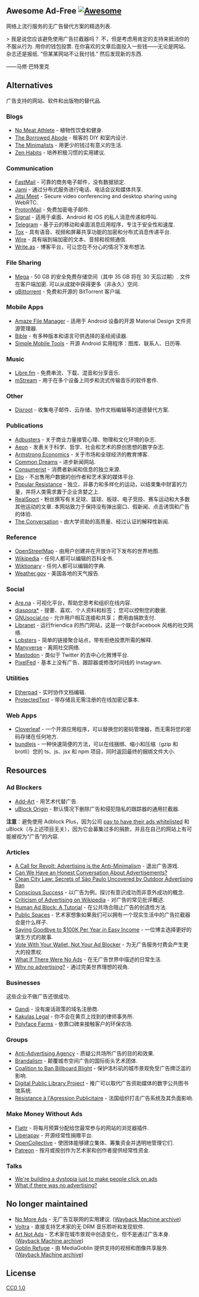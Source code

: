 <div class="github-widget" data-repo="johnjago/awesome-ad-free"></div>

## Awesome Ad-Free [![Awesome](https://cdn.rawgit.com/sindresorhus/awesome/d7305f38d29fed78fa85652e3a63e154dd8e8829/media/badge.svg)](https://github.com/sindresorhus/awesome)

网络上流行服务的无广告替代方案的精选列表.

 &gt; 我是说您应该避免使用广告拦截器吗？ 不，但是考虑用肯定的支持来抵消你的不服从行为. 用你的钱包投票. 在你喜欢的文章后面投入一些钱——无论是网站、杂志还是报纸.  “但某某网站不让我付钱.” 然后发现新的东西.

——马修·巴特里克



## Alternatives

广告支持的网站、软件和出版物的替代品.

### Blogs

- [No Meat Athlete](https://www.nomeatathlete.com/resources/) - 植物性饮食和健身.
- [The Borrowed Abode](http://theborrowedabode.com/advertise/) - 租客的 DIY 和室内设计.
- [The Minimalists](https://www.theminimalists.com/) - 用更少的钱过有意义的生活.
- [Zen Habits](https://zenhabits.net/) - 培养积极习惯的实用建议.

### Communication

- [FastMail](https://www.fastmail.com/) - 可靠的商务电子邮件，没有数据锁定.
- [Jami](https://jami.net/) - 通过分布式服务进行电话、电话会议和媒体共享.
- [Jitsi Meet](https://jitsi.org/jitsi-meet/) - Secure video conferencing and desktop sharing using WebRTC.
- [ProtonMail](https://protonmail.com/) - 免费加密电子邮件.
- [Signal](https://www.whispersystems.org/) - 适用于桌面、Android 和 iOS 的私人消息传递和呼叫.
- [Telegram](https://telegram.org/) - 基于云的移动和桌面消息应用程序，专注于安全性和速度.
- [Tox](https://tox.chat/) - 具有语音、视频和屏幕共享功能的加密和分布式消息传递平台.
- [Wire](https://wire.com/en/privacy/) - 具有端到端加密的文本、音频和视频通信.
- [Write.as](https://write.as/principles) - 博客平台，可让您在不分心的情况下发布想法.

### File Sharing

- [Mega](https://mega.nz/)  - 50 GB 的安全免费存储空间（其中 35 GB 将在 30 天后过期）. 文件在客户端加密. 可以从成就中获得更多（非永久）空间.
- [qBittorrent](https://www.qbittorrent.org/) - 免费和开源的 BitTorrent 客户端.

### Mobile Apps

- [Amaze File Manager](https://github.com/arpitkh96/AmazeFileManager) - 适用于 Android 设备的开源 Material Design 文件资源管理器.
- [Bible](https://www.bible.com/) - 有多种版本和语言可供选择的圣经阅读器.
- [Simple Mobile Tools](https://simplemobiletools.github.io/) - 开源 Android 实用程序：图库、联系人、日历等.

### Music

- [Libre.fm](https://libre.fm/) - 免费串流、下载、混音和分享音乐.
- [mStream](http://mstream.io/) - 用于在多个设备上同步和流式传输音乐的软件套件.

### Other

- [Disroot](https://disroot.org/) - 收集电子邮件、云存储、协作文档编辑等的道德替代方案.

### Publications

- [Adbusters](https://www.adbusters.org/) - 关于商业力量接管心理、物理和文化环境的杂志.
- [Aeon](https://aeon.co/) - 发表关于科学、哲学、社会和艺术的原创思想的数字杂志.
- [Armstrong Economics](https://www.armstrongeconomics.com/uncategorized/no-advertising/) - 关于市场和全球经济的教育博客.
- [Common Dreams](https://www.commondreams.org/) - 进步新闻网站.
- [Consumerist](https://consumerist.com/) - 消费者新闻和信息的独立来源.
- [Ello](https://ello.co/) - 不出售用户数据的创作者和艺术家的媒体平台.
- [Popular Resistance](https://popularresistance.org/) - 独立、非暴力和多样化的运动，以结束集中财富的力量，并将人类需求置于企业贪婪之上.
- [RealSport](https://realsport101.com/)  - 粉丝撰写有关足球、篮球、板球、电子竞技、赛车运动和大多数其他运动的文章. 本网站致力于保持没有弹出窗口、假新闻、点击诱饵和广告的体验.
- [The Conversation](https://theconversation.com/) - 由大学资助的高质量、经过认证的解释性新闻.

### Reference

- [OpenStreetMap](https://www.openstreetmap.org) - 由用户创建并在开放许可下发布的世界地图.
- [Wikipedia](https://en.wikipedia.org/wiki/Main_Page) - 任何人都可以编辑的百科全书.
- [Wiktionary](https://www.wiktionary.org/) - 任何人都可以编辑的字典.
- [Weather.gov](http://www.weather.gov/) - 美国各地的天气报告.

### Social

- [Are.na](https://www.are.na/) - 可视化平台，帮助您思考和组织在线内容.
- [diaspora*](https://diasp.org/)  - 提要、喜欢、个人资料和标签； 您可以控制您的数据.
- [GNUsocial.no](https://gnusocial.no)  - 允许用户相互连接和共享； 费用由捐款支付.
- [Libranet](https://libranet.de/) - 运行friendica 的热门网站，这是一个联合Facebook 风格的社交网络.
- [Lobsters](https://lobste.rs/) - 简单的链接聚合站点，带有拒绝投票所需的解释.
- [Manyverse](https://www.manyver.se/) - 离网社交网络.
- [Mastodon](https://mastodon.social) - 类似于 Twitter 的去中心化微博平台.
- [PixelFed](https://pixelfed.social/) - 基本上没有广告、跟踪器或修改时间线的 Instagram.

### Utilities

- [Etherpad](https://etherpad.wikimedia.org/) - 实时协作文档编辑.
- [ProtectedText](https://www.protectedtext.com/) - 带存储且无需注册的在线加密记事本.

### Web Apps

- [Cloverleaf](https://cloverleaf.app) - 一个开源应用程序，可以替换您的密码管理器，而无需将您的密码存储在任何地方.
- [bundlejs](https://bundle.js.org) - 一种快速简便的方法，可以在线捆绑、缩小和压缩（gzip 和 brotli）您的 ts、js、jsx 和 npm 项目，同时返回最终的捆绑文件大小.

## Resources

### Ad Blockers

- [Add-Art](https://add-art.org/) - 用艺术代替广告.
- [uBlock Origin](https://github.com/gorhill/uBlock) - 默认情况下删除广告和侵犯隐私的跟踪器的通用拦截器.

**注意**：避免使用 Adblock Plus，因为公司 [pay to have their ads whitelisted](https://en.wikipedia.org/wiki/Adblock_Plus#Controversy_over_ad_filtering_and_ad_whitelisting) 和 uBlock（与上述项目无关），因为它会募集过多的捐款，并且在自己的网站上有可能被视为“广告”的内容.

### Articles

- [A Call for Revolt: Advertising is the Anti-Minimalism](https://zenhabits.net/opt-out/) - 退出广告游戏.
- [Can We Have an Honest Conversation About Advertisements?](https://www.theminimalists.com/ads/)
- [Clean City Law: Secrets of São Paulo Uncovered by Outdoor Advertising Ban](https://99percentinvisible.org/article/clean-city-law-secrets-sao-paulo-uncovered-outdoor-advertising-ban/)
- [Conscious Success](https://www.stevepavlina.com/blog/2011/12/conscious-success/) - 以广告为例，探讨有意识成功而非意外成功的概念.
- [Criticism of Advertising on Wikipedia](https://en.wikipedia.org/wiki/Criticism_of_advertising) - 对广告的常见批评概述.
- [Human Ad Block: A Tutorial](https://maxlath.eu/posts/ad-blocker-humain/) - 在公共场合阻止广告的创造性方法.
- [Public Spaces](http://www.perezhiguera.com/publicspaces) - 艺术家想象如果我们可以拥有一个现实生活中的广告拦截器会是什么样子.
- [Saying Goodbye to $100K Per Year in Easy Income](https://www.stevepavlina.com/blog/2008/10/dropping-adsense-saying-goodbye-to-100k-per-year-in-easy-income/) - 一位博主选择更好的谋生方式的故事.
- [Vote With Your Wallet, Not Your Ad Blocker](http://practicaltypography.com/vote-with-your-wallet.html) - 为无广告服务付费会产生更大的投票权.
- [What If There Were No Ads](https://www.huffingtonpost.com/tom-j-hidvegi/what-if-there-were-no-ads_b_4458530.html) - 在无广告世界中描述的日常生活.
- [Why no advertising?](https://sivers.org/noads) - 通过完美世界理想的视角.

### Businesses

这些企业不做广告还很成功.

- [Gandi](https://www.gandi.net/) - 没有废话政策的域名注册商.
- [Kakulas Legal](https://www.kakulas.com.au/who-we-are/no-advertising/) - 你不会在黄页上找到的律师事务所.
- [Polyface Farms](http://www.polyfacefarms.com/no-advertising/) - 依靠口碑来接触客户的环保农场.

### Groups

- [Anti-Advertising Agency](https://antiadvertisingagency.com/our-mission/) - 质疑公共场所广告的目的和效果.
- [Brandalism](http://brandalism.ch) - 颠覆城市空间广告的国际街头艺术团体.
- [Coalition to Ban Billboard Blight](http://banbillboardblight.org) - 保护洛杉矶的城市景观免受广告牌泛滥的影响.
- [Digital Public Library Project](http://no-ads.ca/) - 推广可以取代广告资助媒体的数字公共图书馆系统.
- [Résistance à l'Agression Publicitaire](https://antipub.org/) - 法国组织打击广告系统及其负面影响.

### Make Money Without Ads

- [Flattr](https://flattr.com/) - 将每月预算分配给您最常参与的网站的浏览器插件.
- [Liberapay](https://liberapay.com/) - 开源经常性捐赠平台.
- [OpenCollective](https://opencollective.com/) - 使团体能够建立集体、筹集资金并透明地管理它们.
- [Patreon](https://www.patreon.com/) - 按月或按创作为艺术家和创作者提供经常性资金.

### Talks

- [We're building a dystopia just to make people click on ads](https://www.ted.com/talks/zeynep_tufekci_we_re_building_a_dystopia_just_to_make_people_click_on_ads)
- [What if there was no advertising?](https://www.youtube.com/watch?v=01PUSrLCvcM)

## No longer maintained
- [No More Ads](https://nomoreads.org)  - 无广告互联网的实用建议.  ([Wayback Machine archive](http://web.archive.org/web/20190121234844/https://nomoreads.org/))
- [Voltra](https://voltra.co/) - 直接支持艺术家的无 DRM 音乐聆听和发现软件.
- [Art Not Ads](http://artnotads.org)  - 艺术家在城市景观中创造变化，但不是通过广告本身.  ([Wayback Machine archive](http://web.archive.org/web/20190111233537/http://artnotads.org/))
- [Goblin Refuge](https://goblinrefuge.com/mediagoblin/)  - 由 MediaGoblin 提供支持的视频和图像共享服务.  ([Wayback Machine archive](https://web.archive.org/web/20190512071500/https://goblinrefuge.com/mediagoblin/))

## License

[CC0 1.0](https://creativecommons.org/publicdomain/zero/1.0/)
